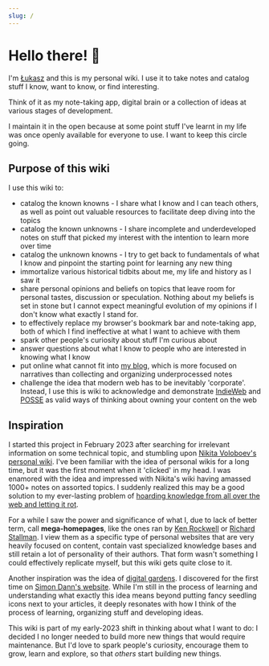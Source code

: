 ```yaml
---
slug: /
---
```


# Hello there! 👋

I'm [Łukasz](https://lukaszwojcik.net/) and this is my personal wiki. I use it to take notes and catalog stuff I know, want to know, or find interesting.

Think of it as my note-taking app, digital brain or a collection of ideas at various stages of development.

I maintain it in the open because at some point stuff I've learnt in my life was once openly available for everyone to use. I want to keep this circle going.

## Purpose of this wiki

I use this wiki to:

- catalog the known knowns - I share what I know and I can teach others, as well as point out valuable resources to facilitate deep diving into the topics
- catalog the known unknowns - I share incomplete and underdeveloped notes on stuff that picked my interest with the intention to learn more over time
- catalog the unknown knowns - I try to get back to fundamentals of what I know and pinpoint the starting point for learning any new thing
- immortalize various historical tidbits about me, my life and history as I saw it
- share personal opinions and beliefs on topics that leave room for personal tastes, discussion or speculation. Nothing about my beliefs is set in stone but I cannot expect meaningful evolution of my opinions if I don't know what exactly I stand for.
- to effectively replace my browser's bookmark bar and note-taking app, both of which I find ineffective at what I want to achieve with them
- spark other people's curiosity about stuff I'm curious about
- answer questions about what I know to people who are interested in knowing what I know
- put online what cannot fit into [my blog](https://offbeatbits.com/), which is more focused on narratives than collecting and organizing underprocessed notes
- challenge the idea that modern web has to be inevitably 'corporate'. Instead, I use this is wiki to acknowledge and demonstrate [IndieWeb](https://indieweb.org/) and [POSSE](https://indieweb.org/POSSE) as valid ways of thinking about owning your content on the web

## Inspiration

I started this project in February 2023 after searching for irrelevant information on some technical topic, and stumbling upon [Nikita Voloboev's personal wiki](wiki.nikiv.dev/). I've been familiar with the idea of personal wikis for a long time, but it was the first moment when it 'clicked' in my head. I was enamored with the idea and impressed with Nikita's wiki having amassed 1000+ notes on assorted topics. I suddenly realized this may be a good solution to my ever-lasting problem of [hoarding knowledge from all over the web and letting it rot](https://offbeatbits.com/the-quest-for-purging-my-bookmarks/).

For a while I saw the power and significance of what I, due to lack of better term, call **mega-homepages**, like the ones ran by [Ken Rockwell](https://kenrockwell.com/) or [Richard Stallman](https://stallman.org/). I view them as a specific type of personal websites that are very heavily focused on content, contain vast specialized knowledge bases and still retain a lot of personality of their authors. That form wasn't something I could effectively replicate myself, but this wiki gets quite close to it.

Another inspiration was the idea of [digital gardens](https://maggieappleton.com/garden-history). I discovered for the first time on [Simon Dann's website](https://photogabble.co.uk/glossary/growth/). While I'm still in the process of learning and understanding what exactly this idea means beyond putting fancy seedling icons next to your articles, it deeply resonates with how I think of the process of learning, organizing stuff and developing ideas.

This wiki is part of my early-2023 shift in thinking about what I want to do: I decided I no longer needed to build more new things that would require maintenance. But I'd love to spark people's curiosity, encourage them to grow, learn and explore, so that _others_ start building new things.
